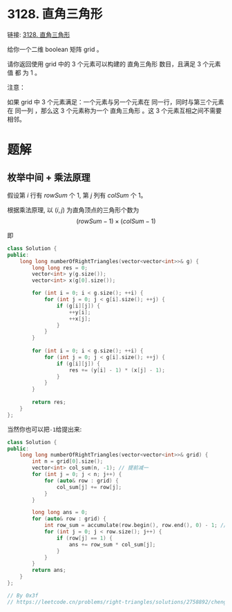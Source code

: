 # 3128. 直角三角形
链接: [3128. 直角三角形](https://leetcode.cn/problems/right-triangles/)

给你一个二维 boolean 矩阵 grid 。

请你返回使用 grid 中的 3 个元素可以构建的 直角三角形 数目，且满足 3 个元素值 都 为 1 。

注意：

如果 grid 中 3 个元素满足：一个元素与另一个元素在 同一行，同时与第三个元素在 同一列 ，那么这 3 个元素称为一个 直角三角形 。这 3 个元素互相之间不需要相邻。

# 题解
## 枚举中间 + 乘法原理
假设第 $i$ 行有 $rowSum$ 个 $1$, 第 $j$ 列有 $colSum$ 个 $1$。

根据乘法原理, 以 $(i, j)$ 为直角顶点的三角形个数为 $$(rowSum - 1) \times (colSum - 1)$$

即

```C++
class Solution {
public:
    long long numberOfRightTriangles(vector<vector<int>>& g) {
        long long res = 0;
        vector<int> y(g.size());
        vector<int> x(g[0].size());

        for (int i = 0; i < g.size(); ++i) {
            for (int j = 0; j < g[i].size(); ++j) {
                if (g[i][j]) {
                    ++y[i];
                    ++x[j];
                }
            }
        }
        
        for (int i = 0; i < g.size(); ++i) {
            for (int j = 0; j < g[i].size(); ++j) {
                if (g[i][j]) {
                    res += (y[i] - 1) * (x[j] - 1);
                }
            }
        }
        
        return res;
    }
};
```

当然你也可以把`-1`给提出来:

```C++
class Solution {
public:
    long long numberOfRightTriangles(vector<vector<int>>& grid) {
        int n = grid[0].size();
        vector<int> col_sum(n, -1); // 提前减一
        for (int j = 0; j < n; j++) {
            for (auto& row : grid) {
                col_sum[j] += row[j];
            }
        }

        long long ans = 0;
        for (auto& row : grid) {
            int row_sum = accumulate(row.begin(), row.end(), 0) - 1; // 提前减一
            for (int j = 0; j < row.size(); j++) {
                if (row[j] == 1) {
                    ans += row_sum * col_sum[j];
                }
            }
        }
        return ans;
    }
};

// By 0x3f
// https://leetcode.cn/problems/right-triangles/solutions/2758892/cheng-fa-yuan-li-pythonjavacgo-by-endles-7469
```

